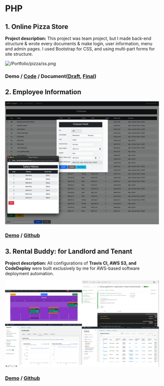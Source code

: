 # PHP

## 1. Online Pizza Store

**Project description:** This project was team project, but I made back-end structure & wrote every documents & make login, user information, menu and admin pages. I used Bootstrap for CSS, and using multi-part forms for site structure.

![/Portfolio/pizza/ss.png](/Portfolio/pizza/ss.png)

### Demo / [Code](/Portfolio/pizza/20F_Lamp1-Pizza-Store.zip) / Document([Draft](/Portfolio/pizza/Draft_Design_Document.docx), [Final](/Portfolio/pizza/Final_Lamp_project.pptx))

## 2. Employee Information

![/Portfolio/lampproject/ss.png](/Portfolio/lampproject/ss.png)

### [Demo](https://lamp.fanshawe21w.tk/) / [Github](https://github.com/TaehyungAlexKim/Lamp2Project)

## 3. Rental Buddy: for Landlord and Tenant

**Project description:** All configurations of **Travis CI, AWS S3, and CodeDeploy** were built exclusively by me for AWS-based software deployment automation.

[![/Portfolio/rental/ss.png](/Portfolio/rental/ss.png)](/Portfolio/rental/ss.png)

### [Demo](https://rental.fanshawe21w.tk/) / [Github](https://github.com/TaehyungAlexKim/Application-Project-Rental-Buddy)

<!--## This can be your internal website page / project page

**Project description:** Lorem ipsum dolor sit amet, consectetur adipiscing elit, sed do eiusmod tempor incididunt ut labore et dolore magna aliqua. Ut enim ad minim veniam, quis nostrud exercitation ullamco laboris nisi ut aliquip ex ea commodo consequat. Duis aute irure dolor in reprehenderit in voluptate velit esse cillum dolore eu fugiat nulla pariatur. Excepteur sint occaecat cupidatat non proident, sunt in culpa qui officia deserunt mollit anim id est laborum.

### 1. Suggest hypotheses about the causes of observed phenomena

Sed ut perspiciatis unde omnis iste natus error sit voluptatem accusantium doloremque laudantium, totam rem aperiam, eaque ipsa quae ab illo inventore veritatis et quasi architecto beatae vitae dicta sunt explicabo. 

```javascript
if (isAwesome){
  return true
}
```

### 2. Assess assumptions on which statistical inference will be based

```javascript
if (isAwesome){
  return true
}
```

### 3. Support the selection of appropriate statistical tools and techniques

<img src="images/dummy_thumbnail.jpg?raw=true"/>

### 4. Provide a basis for further data collection through surveys or experiments

Sed ut perspiciatis unde omnis iste natus error sit voluptatem accusantium doloremque laudantium, totam rem aperiam, eaque ipsa quae ab illo inventore veritatis et quasi architecto beatae vitae dicta sunt explicabo. 

For more details see [GitHub Flavored Markdown](https://guides.github.com/features/mastering-markdown/).
-->